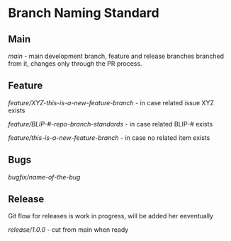 # Branch Naming Standard

## Main

*main* - main development branch, feature and release branches branched from it, changes only through the PR process.

## Feature

*feature/XYZ-this-is-a-new-feature-branch* - in case related issue XYZ exists

*feature/BLIP-#-repo-branch-standards* - in case related BLIP-# exists

*feature/this-is-a-new-feature-branch* - in case no related item exists

## Bugs

*bugfix/name-of-the-bug*

## Release

Git flow for releases is work in progress, will be added her eeventually

*release/1.0.0* - cut from main when ready